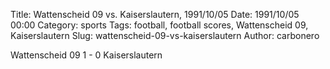 Title: Wattenscheid 09 vs. Kaiserslautern, 1991/10/05
Date: 1991/10/05 00:00
Category: sports
Tags: football, football scores, Wattenscheid 09, Kaiserslautern
Slug: wattenscheid-09-vs-kaiserslautern
Author: carbonero


Wattenscheid 09 1 - 0 Kaiserslautern
